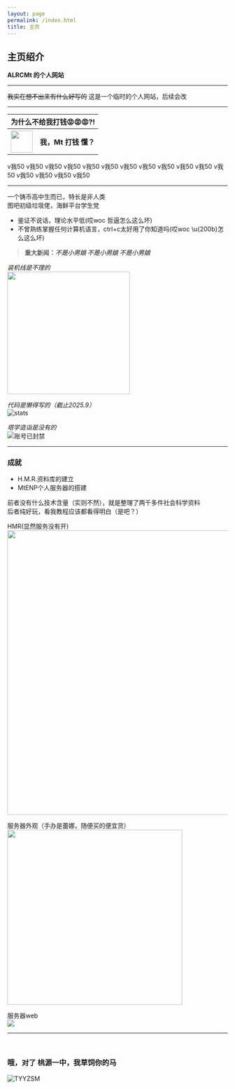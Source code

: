 ```yaml
---
layout: page
permalink: /index.html
title: 主页
---
```


## 主页绍介

**ALRCMt 的个人网站**

<hr />

~~我实在想不出来有什么好写的~~
这是一个临时的个人网站，后续会改

<hr />


<table>
<tr>
<th colspan=2>为什么不给我打钱😡😡😡?!</th>
</tr>
<tr>
<th><a href="https://alrcmt.github.io/images/wxlll.jpg"><img width="50" height="50" src="https://alrcmt.github.io/images/wechatpay.png"></a></th>
<th>我，Mt 打钱 懂？</th>
</tr>
</table>
v我50 v我50 v我50 v我50 v我50 v我50 v我50 v我50  
v我50 v我50 v我50 v我50 v我50 v我50 v我50 v我50

<hr />

一个铸币高中生而已，特长是非人类  
图吧初级垃圾佬，海鲜平台学生党  

- 鉴证不说话，理论水平低(哎woc 哲逼怎么这么坏)  
- 不曾熟练掌握任何计算机语言，ctrl+c太好用了你知道吗(哎woc \u{200b}怎么这么坏)  

> <b>重大新闻：<i>不是小男娘 不是小男娘 不是小男娘</i></b>



<i>装机线是不理的</i>  
<img src="https://alrcmt.github.io/images/server_open.jpg" width="280px">

<i>代码是懒得写的（截止2025.9）</i>  
<img src="https://alrcmt.github.io/images/stats.png" alt="stats">

<i>塔学造诣是没有的</i>  
<img src="https://alrcmt.github.io/images/ban.png" alt="账号已封禁">

<hr />

### 成就

- H.M.R.资料库的建立
- MtENP个人服务器的搭建

前者没有什么技术含量（实则不然），就是整理了两千多件社会科学资料  
后者纯好玩，看我教程应该都看得明白（是吧？）  

HMR(显然服务没有开)
<img src="https://alrcmt.github.io/images/hmr_data.png" width="650px">

服务器外观（手办是蕾娜，随便买的便宜货）  
<img src="https://alrcmt.github.io/images/server_over.png" height="400px">

服务器web  
<img src="https://alrcmt.github.io/images/MtENP_web.png" >
<hr />

<br />
<h3>哦，对了 桃源一中，我草饲你的马</h3>

<img src="https://alrcmt.github.io/images/tyyz.jpg" alt="TYYZSM">
